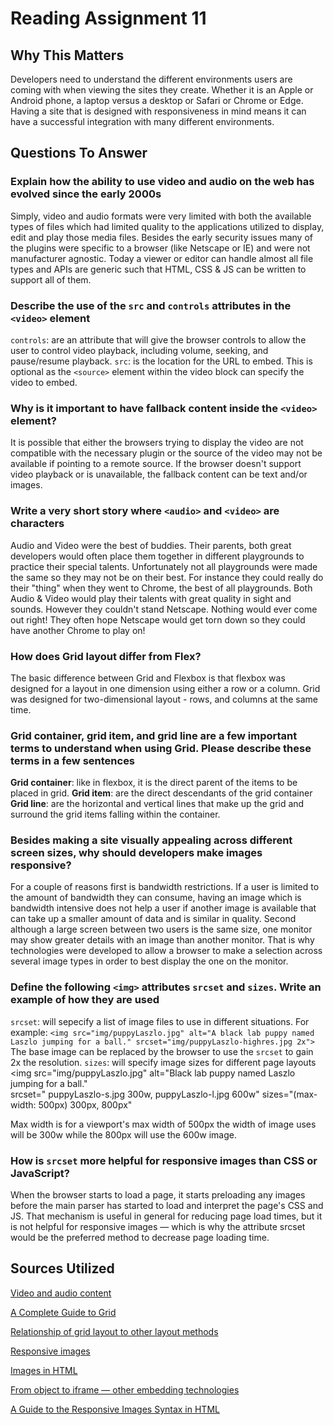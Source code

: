 # Reading Assignment 11

## Why This Matters

Developers need to understand the different environments users are coming with when viewing the sites they create. Whether it is an Apple or Android phone, a laptop versus a desktop or Safari or Chrome or Edge. Having a site that is designed with responsiveness in mind means it can have a successful integration with many different environments.

## Questions To Answer

### Explain how the ability to use video and audio on the web has evolved since the early 2000s

Simply, video and audio formats were very limited with both the available types of files which had limited quality to the applications utilized to display, edit and play those media files. Besides the early security issues many of the plugins were specific to a browser (like Netscape or IE) and were not manufacturer agnostic. Today a viewer or editor can handle almost all file types and APIs are generic such that HTML, CSS & JS can be written to support all of them.

### Describe the use of the `src` and `controls` attributes in the `<video>` element

`controls`: are an attribute that will give the browser controls to allow the user to control video playback, including volume, seeking, and pause/resume playback.
`src`: is the location for the URL to embed. This is optional as the `<source>` element within the video block can specify the video to embed.

### Why is it important to have fallback content inside the `<video>` element?

It is possible that either the browsers trying to display the video are not compatible with the necessary plugin or the source of the video may not be available if pointing to a remote source.  If the browser doesn't support video playback or is unavailable, the fallback content can be text and/or images.

### Write a very short story where `<audio>` and `<video>` are characters

Audio and Video were the best of buddies. Their parents, both great developers would often place them together in different playgrounds to practice their special talents. Unfortunately not all playgrounds were made the same so they may not be on their best. For instance they could really do their "thing" when they went to Chrome, the best of all playgrounds. Both Audio & Video would play their talents with great quality in sight and sounds. However they couldn't stand Netscape.  Nothing would ever come out right! They often hope Netscape would get torn down so they could have another Chrome to play on!

### How does Grid layout differ from Flex?

The basic difference between Grid and Flexbox is that flexbox was designed for a layout in one dimension using either a row or a column. Grid was designed for two-dimensional layout - rows, and columns at the same time.

### Grid container, grid item, and grid line are a few important terms to understand when using Grid. Please describe these terms in a few sentences

**Grid container**: like in flexbox, it is the direct parent of the items to be placed in grid.
**Grid item**: are the direct descendants of the grid container
**Grid line**: are the horizontal and vertical lines that make up the grid and surround the grid items falling within the container.

### Besides making a site visually appealing across different screen sizes, why should developers make images responsive?

For a couple of reasons first is bandwidth restrictions. If a user is limited to the amount of bandwidth they can consume, having an image which is bandwidth intensive does not help a user if another image is available that can take up a smaller amount of data and is similar in quality.  Second although a large screen between two users is the same size, one monitor may show greater details with an image than another monitor. That is why technologies were developed to allow a browser to make a selection across several image types in order to best display the one on the monitor.

### Define the following `<img>` attributes `srcset` and `sizes`. Write an example of how they are used

`srcset`: will sepecify a list of image files to use in different situations.
For example:
`<img src="img/puppyLaszlo.jpg" alt="A black lab puppy named Laszlo jumping for a ball." srcset="img/puppyLaszlo-highres.jpg 2x">`
The base image can be replaced by the browser to use the `srcset` to gain 2x the resolution.
`sizes`: will specify image sizes for different page layouts
<img src="img/puppyLaszlo.jpg" alt="Black lab puppy named Laszlo jumping for a ball." \
    srcset="
    puppyLaszlo-s.jpg  300w,
    puppyLaszlo-l.jpg  600w"
  sizes="(max-width: 500px) 300px,
         800px"
>
Max width is for a viewport's max width of 500px the width of image uses will be 300w while the 800px will use the 600w image.

### How is `srcset` more helpful for responsive images than CSS or JavaScript?

When the browser starts to load a page, it starts preloading any images before the main parser has started to load and interpret the page's CSS and JS. That mechanism is useful in general for reducing page load times, but it is not helpful for responsive images — which is why the attribute srcset would be the preferred method to decrease page loading time.

## Sources Utilized

[Video and audio content](https://developer.mozilla.org/en-US/docs/Learn/HTML/Multimedia_and_embedding/Video_and_audio_content)

[A Complete Guide to Grid](https://css-tricks.com/snippets/css/complete-guide-grid/)

[Relationship of grid layout to other layout methods](https://developer.mozilla.org/en-US/docs/Web/CSS/CSS_Grid_Layout/Relationship_of_Grid_Layout)

[Responsive images](https://developer.mozilla.org/en-US/docs/Learn/HTML/Multimedia_and_embedding/Responsive_images)

[Images in HTML](https://developer.mozilla.org/en-US/docs/Learn/HTML/Multimedia_and_embedding/Images_in_HTML)

[From object to iframe — other embedding technologies](https://developer.mozilla.org/en-US/docs/Learn/HTML/Multimedia_and_embedding/Other_embedding_technologies)

[A Guide to the Responsive Images Syntax in HTML](https://css-tricks.com/a-guide-to-the-responsive-images-syntax-in-html/#using-srcset)
